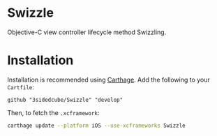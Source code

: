 # Swizzle
Objective-C view controller lifecycle method Swizzling.

# Installation
Installation is recommended using [Carthage](https://github.com/Carthage/Carthage).
Add the following to your `Cartfile`:
```ogdl
github "3sidedcube/Swizzle" "develop"
```
Then, to fetch the `.xcframework`:
```bash
carthage update --platform iOS --use-xcframeworks Swizzle
```
